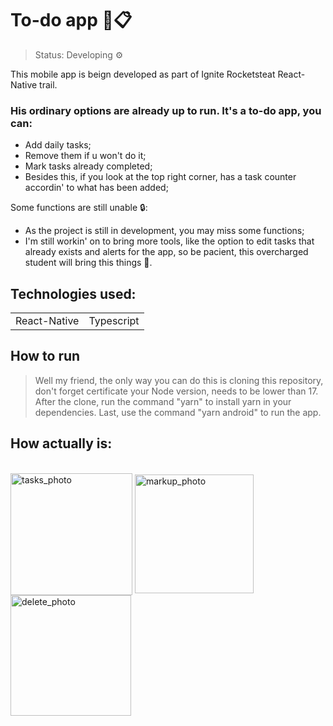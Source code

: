 <h1> To-do app 📱📋 </h1>

> Status: Developing ⚙️

This mobile app is beign developed as part of Ignite Rocketsteat React-Native trail. 

### His ordinary options are already up to run. It's a to-do app, you can:
- Add daily tasks; 
- Remove them if u won't do it; 
- Mark tasks already completed;
- Besides this, if you look at the top right corner, has a task counter accordin' to what has been added;

Some functions are still unable 🔒:
- As the project is still in development, you may miss some functions;
- I'm still workin' on to bring more tools, like the option to edit tasks that already exists and alerts for the app, so be pacient, this overcharged student will bring this things 🤗.

## Technologies used:

<table> 
  <td>React-Native</td>
  <td>Typescript</td>
</table>

## How to run
> Well my friend, the only way you can do this is cloning this repository, don't forget certificate your Node version, needs to be lower than 17.
> After the clone, run the command "yarn" to install yarn in your dependencies.
> Last, use the command "yarn android" to run the app.

## How actually is:
<div style="display: inline_block"><br>
<img align="center" width="195" alt="tasks_photo" src="https://user-images.githubusercontent.com/100241274/170851093-7bba700c-a173-4f51-8534-0188337fe6bd.png">
<img align="center" width="190" alt="markup_photo"  src="https://user-images.githubusercontent.com/100241274/170851098-148cb969-c46c-42b6-addf-affc11d2ea1c.png">
<img align="center" width="193" alt="delete_photo" src="https://user-images.githubusercontent.com/100241274/170851233-178b2350-a5be-4a49-b5cd-19738fe568b2.png">
</div>

